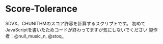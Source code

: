 # Score-Tolerance
SDVX、CHUNITHMのスコア許容を計算するスクリプトです。
初めてJavaScriptを書いたためコードが終わってますが気にしないでください
製作者：@null_music_n, @stoq_

